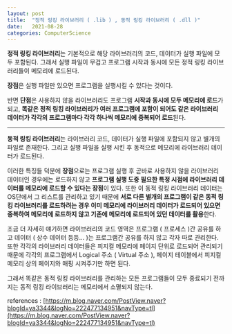 ```yaml
---
layout: post
title:  "정적 링킹 라이브러리 ( .lib ) , 동적 링킹 라이브러리 ( .dll )"
date:   2021-08-28
categories: ComputerScience
---
```


**정적 링킹 라이브러리**는 기본적으로 해당 라이브러리의 코드, 데이터가 실행 파일에 모두 포함된다. 그래서 실행 파일이 무겁고 프로그램 시작과 동시에 모든 정적 링킹 라이브러리들이 메모리에 로드된다.         

**장점**은 실행 파일만 있으면 프로그램을 실행시킬 수 있다는 것이다.          

반면 **단점**은 사용하지 않을 라이브러리도 프로그램 **시작과 동시에 모두 메모리에 로드**가 되고, **똑같은 정적 링킹 라이브러리가 여러 프로그램에 포함이 되어도 같은 라이브러리 데이터가 각각의 프로그램마다 각각 하나씩 메모리에 중복되어 로드**된다.             

-------------------         

**동적 링킹 라이브러리**는 라이브러리 코드, 데이터가 실행 파일에 포함되지 않고 별개의 파일로 존재한다. 그리고 실행 파일을 실행 시킨 후 동적으로 메모리에 라이브러리 데이터가 로드된다.        

이러한 특징들 덕분에 **장점**으로는 프로그램 실행 후 곧바로 사용하지 않을 라이브러리 데이터인 경우에는 로드하지 않고 **프로그램 실행 도중 필요한 특정 시점에 라이브러리 데이터를 메모리에 로드할 수 있다는 장점**이 있다. 또한 이 동적 링킹 라이브러리 데이터는 OS단에서 그 리스트를 관리하고 있기 때문에 **서로 다른 별개의 프로그램이 같은 동적 링킹 라이브러리를 로드하려는 경우 이미 메모리에 라이브러리 데이터가 로드되어 있으면 중복하여 메모리에 로드하지 않고 기존에 메모리에 로드되어 있던 데이터를 활용**한다.        

조금 더 자세히 얘기하면 라이브러리의 코드 영역은 프로그램 ( 프로세스 )간 공유를 하고 데이터 ( 상수 데이터 등등... )는 프로그램간 공유를 하지 않고 각자 따로 관리한다. 또한 각각의 라이브러리 데이터들은 피지컬 메모리에 페이지 단위로 로드되어 관리되기 때문에 각각의 프로그램에서 Logical 주소 ( Virtual 주소 ), 페이지 테이블에서 피지컬 메모리 상의 페이지와 매핑 시켜주기만 하면 된다.     

그래서 똑같은 동적 링킹 라이브러리를 관리하는 모든 프로그램들이 모두 종료되기 전까지는 동적 링킹 라이브러리는 메모리에서 소멸되지 않는다.        

references : [https://m.blog.naver.com/PostView.naver?blogId=ya3344&logNo=222477134951&navType=tl](https://m.blog.naver.com/PostView.naver?blogId=ya3344&logNo=222477134951&navType=tl)    